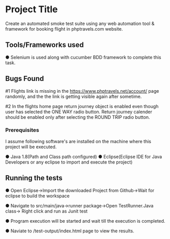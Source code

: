 # Project Title

Create an automated smoke test suite using any web automation tool & framework for booking flight in phptravels.com website.

## Tools/Frameworks used

●	Selenium is used along with cucumber BDD framework to complete this task.


## Bugs Found

#1 Flights link is missing in the https://www.phptravels.net/account/ page randomly, and the the link is getting visible again after sometime.

#2 In the flights home page return journey object is enabled even though user has selected the ONE WAY radio button. Return journey calender should be enabled only after selecting the ROUND TRIP radio button.


### Prerequisites

I assume following software's are installed on the machine where this project will be executed.

●	Java 1.8(Path and Class path configured)
●	Eclipse(Eclipse IDE for Java Developers or any eclipse to import and execute the project)

## Running the tests

●	Open Eclipse->Import the downloaded Project from Github->Wait for eclipse to build the workspace

●	Navigate to src/main/java->runner package->Open TestRunner.Java class-> Right click and run as Junit test

●	Program execution will be started and wait till the execution is completed.

●	Naviate to /test-output/index.html page to view the results.

